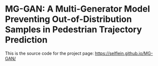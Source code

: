 # MG-GAN: A Multi-Generator Model Preventing Out-of-Distribution Samples in Pedestrian Trajectory Prediction
This is the source code for the project page: https://selflein.github.io/MG-GAN/
